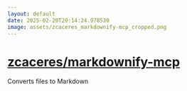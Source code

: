 ```yaml
---
layout: default
date: 2025-02-20T20:14:24.978530
image: assets/zcaceres_markdownify-mcp_cropped.png
---
```


# [zcaceres/markdownify-mcp](https://github.com/zcaceres/markdownify-mcp)

Converts files to Markdown
